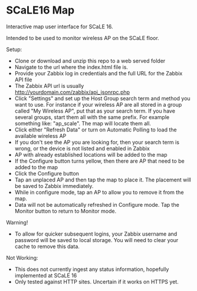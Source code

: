 # SCaLE16 Map
Interactive map user interface for SCaLE 16.

Intended to be used to monitor wireless AP on the SCaLE floor.

Setup:
- Clone or download and unzip this repo to a web served folder
- Navigate to the url where the index.html file is.
- Provide your Zabbix log in credentials and the full URL for the Zabbix API file
- The Zabbix API url is usually http://yourdomain.com/zabbix/api_jsonrpc.php
- Click "Settings" and set up the Host Group search term and method you want to use.  For instance if your wireless AP are all stored in a group called "My Wireless AP", put that as your search term.  If you have several groups, start them all with the same prefix.  For example something like: "ap_scale".  The map will locate them all.
- Click either "Refresh Data" or  turn on Automatic Polling to load the available wireless AP
- If you don't see the AP you are looking for, then your search term is wrong, or the device is not listed and enabled in Zabbix
- AP with already established locations will be added to the map
- If the Configure button turns yellow, then there are AP that need to be added to the map
- Click the Configure button
- Tap an unplaced AP and then tap the map to place it.  The placement will be saved to Zabbix immediately.
- While in configure mode, tap an AP to allow you to remove it from the map.
- Data will not be automatically refreshed in Configure mode.  Tap the Monitor button to return to Monitor mode.

Warning!
- To allow for quicker subsequent logins, your Zabbix username and password will be saved to local storage.  You will need to clear your cache to remove this data.

Not Working:
- This does not currently ingest any status information, hopefully implemented at SCaLE 16
- Only tested against HTTP sites.  Uncertain if it works on HTTPS yet.



